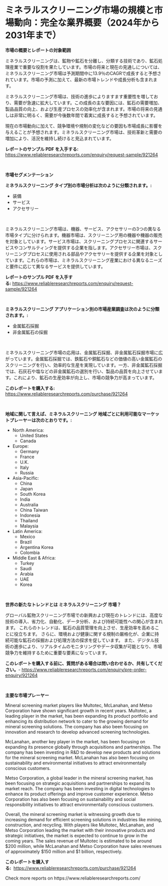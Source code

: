 <p><h1>ミネラルスクリーニング市場の規模と市場動向：完全な業界概要（2024年から2031年まで）</h1></p><p><strong>市場の概要とレポートの対象範囲</strong></p>
<p><p>ミネラルスクリーニングは、鉱物や鉱石を分離し、分類する技術であり、鉱石処理産業で重要な役割を果たしています。市場の将来と現在の見通しについては、ミネラルスクリーニング市場は予測期間中に13.9％のCAGRで成長すると予想されています。市場の予測に加えて、最新の市場トレンドや成長分析も含まれます。</p><p>ミネラルスクリーニング市場は、技術の進歩によりますます重要性を増しており、需要が急速に拡大しています。この成長の主な要因には、鉱石の需要増加、製品品質の向上、および生産プロセスの効率化が含まれます。市場の将来の見通しは非常に明るく、需要が今後数年間で着実に成長すると予想されています。</p><p>現在の市場動向に加えて、競争環境や規制の変化などの要因も市場成長に影響を与えることが予想されます。ミネラルスクリーニング市場は、技術革新と需要の増加により、活況を維持し続けると見込まれています。</p></p>
<p><strong>レポートのサンプル PDF を入手する:</strong> <a href="https://www.reliableresearchreports.com/enquiry/request-sample/921264">https://www.reliableresearchreports.com/enquiry/request-sample/921264</a></p>
<p>&nbsp;</p>
<p><strong>市場セグメンテーション</strong></p>
<p><strong>ミネラルスクリーニング タイプ別の市場分析は次のように分類されます。:</strong></p>
<p><ul><li>装備</li><li>サービス</li><li>アクセサリー</li></ul></p>
<p>&nbsp;</p>
<p><p>ミネラルスクリーニング市場は、機器、サービス、アクセサリーの3つの異なる市場タイプに分けられます。機器市場は、スクリーニング用の機器や機器の販売を対象としています。サービス市場は、スクリーニングプロセスに関連するサービスやコンサルティングを提供する企業を指します。アクセサリー市場は、スクリーニングプロセスに使用される部品やアクセサリーを提供する企業を対象としています。これらの市場は、ミネラルスクリーニング産業における異なるニーズと要件に応じて異なるサービスを提供しています。</p></p>
<p><strong>レポートのサンプル PDF を入手する:</strong>&nbsp;<a href="https://www.reliableresearchreports.com/enquiry/request-sample/921264">https://www.reliableresearchreports.com/enquiry/request-sample/921264</a></p>
<p>&nbsp;</p>
<p><strong> ミネラルスクリーニング アプリケーション別の市場産業調査は次のように分類されます。:</strong></p>
<p><ul><li>金属鉱石採掘</li><li>非金属鉱石の採掘</li></ul></p>
<p>&nbsp;</p>
<p><p>ミネラルスクリーニング市場の応用は、金属鉱石採掘、非金属鉱石採掘市場に広がっています。金属鉱石採掘では、鉄鉱石や銅鉱石などの価値の高い金属鉱石のスクリーニングを行い、効率的な生産を実現しています。一方、非金属鉱石採掘では、石灰石や塩などの非金属鉱石の選別を行い、製品の品質を向上させています。これにより、鉱石の生産効率が向上し、市場の競争力が高まっています。</p></p>
<p><strong>このレポートを購入する:</strong>&nbsp; <a href="https://www.reliableresearchreports.com/purchase/921264">https://www.reliableresearchreports.com/purchase/921264</a></p>
<p>&nbsp;</p>
<p><strong>地域に関して言えば、ミネラルスクリーニング 地域ごとに利用可能なマーケットプレーヤーは次のとおりです。:</strong></p>
<p><ul>
    <li>
        North America:
        <ul>
            <li>United States</li>
            <li>Canada</li>
        </ul>
    </li>
    <li>
        Europe:
        <ul>
            <li>Germany</li>
            <li>France</li>
            <li>U.K.</li>
            <li>Italy</li>
            <li>Russia</li>
        </ul>
    </li>
    <li>
        Asia-Pacific:
        <ul>
            <li>China</li>
            <li>Japan</li>
            <li>South Korea</li>
            <li>India</li>
            <li>Australia</li>
            <li>China Taiwan</li>
            <li>Indonesia</li>
            <li>Thailand</li>
            <li>Malaysia</li>
        </ul>
    </li>
    <li>
        Latin America:
        <ul>
            <li>Mexico</li>
            <li>Brazil</li>
            <li>Argentina Korea</li>
            <li>Colombia</li>
        </ul>
    </li>
    <li>
        Middle East & Africa:
        <ul>
            <li>Turkey</li>
            <li>Saudi</li>
            <li>Arabia</li>
            <li>UAE</li>
            <li>Korea</li>
        </ul>
    </li>
    </ul></p>
<p>&nbsp;</p>
<p><strong>世界の新たなトレンドとは ミネラルスクリーニング 市場？</strong></p>
<p><p>グローバル鉱物スクリーニング市場での新興および現在のトレンドには、高度な技術の導入、省力化、自動化、データ分析、および持続可能性への関心が含まれます。 これらのトレンドは、鉱石の品質管理を向上させ、生産効率を高めることに役立ちます。 さらに、環境および健康に関する規制の厳格化が、企業に持続可能な鉱石の採掘および処理方法の探求を促しています。 また、デジタル技術の進歩により、リアルタイムのモニタリングやデータ収集が可能となり、市場競争力を維持するために重要な要素になっています。</p></p>
<p><strong>このレポートを購入する前に、質問がある場合は問い合わせるか、共有してください。</strong>- <a href="https://www.reliableresearchreports.com/enquiry/pre-order-enquiry/921264">https://www.reliableresearchreports.com/enquiry/pre-order-enquiry/921264</a></p>
<p>&nbsp;</p>
<p><strong>主要な市場プレーヤー</strong></p>
<p><p>Mineral screening market players like Multotec, McLanahan, and Metso Corporation have shown significant growth in recent years. Multotec, a leading player in the market, has been expanding its product portfolio and enhancing its distribution network to cater to the growing demand for mineral screening solutions. The company has also been focusing on innovation and research to develop advanced screening technologies.</p><p>McLanahan, another key player in the market, has been focusing on expanding its presence globally through acquisitions and partnerships. The company has been investing in R&D to develop new products and solutions for the mineral screening market. McLanahan has also been focusing on sustainability and environmental initiatives to attract environmentally conscious customers.</p><p>Metso Corporation, a global leader in the mineral screening market, has been focusing on strategic acquisitions and partnerships to expand its market reach. The company has been investing in digital technologies to enhance its product offerings and improve customer experience. Metso Corporation has also been focusing on sustainability and social responsibility initiatives to attract environmentally conscious customers.</p><p>Overall, the mineral screening market is witnessing growth due to increasing demand for efficient screening solutions in industries like mining, construction, and recycling. With players like Multotec, McLanahan, and Metso Corporation leading the market with their innovative products and strategic initiatives, the market is expected to continue to grow in the coming years. The sales revenue of Multotec is estimated to be around $200 million, while McLanahan and Metso Corporation have sales revenues of approximately $150 million and $1 billion, respectively.</p></p>
<p><strong>このレポートを購入する:</strong>&nbsp;&nbsp;<a href="https://www.reliableresearchreports.com/purchase/921264">https://www.reliableresearchreports.com/purchase/921264</a></p>
<p>Check more reports on https://www.reliableresearchreports.com/</p>
